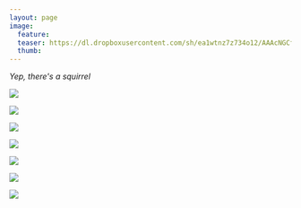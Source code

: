 ```yaml
---
layout: page
image:
  feature:
  teaser: https://dl.dropboxusercontent.com/sh/ea1wtnz7z734o12/AAAcNGCfHDuYYbayC9jDHB-1a/mikin-kuvat/2/DSC32314-245px.jpg
  thumb:
---
```


*Yep, there's a squirrel*

[![](https://dl.dropboxusercontent.com/sh/ea1wtnz7z734o12/AABRQ9fPcZy6NmPWvV03jrKya/mikin-kuvat/2/DSC32319-800px.jpg)](https://dl.dropboxusercontent.com/sh/ea1wtnz7z734o12/AAAoWBleoBYe89bLpbO5xiR1a/mikin-kuvat/2/DSC32319.jpg)

[![](https://dl.dropboxusercontent.com/sh/ea1wtnz7z734o12/AABOiT4gQMoisjJeGRxZRlpaa/mikin-kuvat/2/DSC32314-800px.jpg)](https://dl.dropboxusercontent.com/sh/ea1wtnz7z734o12/AAC1etMlfi_qXBDEE_Rlny-Ia/mikin-kuvat/2/DSC32314.jpg)

[![](https://dl.dropboxusercontent.com/sh/ea1wtnz7z734o12/AAAM5jYH86AtY78Qtnubj8Sia/mikin-kuvat/2/DSC32313-800px.jpg)](https://dl.dropboxusercontent.com/sh/ea1wtnz7z734o12/AABRt4NYyW7XVBywwmZaHe0ba/mikin-kuvat/2/DSC32313.jpg)

[![](https://dl.dropboxusercontent.com/sh/ea1wtnz7z734o12/AADNGmw04o0HI9AMelQBiw8Pa/mikin-kuvat/2/DSC32310-800px.jpg)](https://dl.dropboxusercontent.com/sh/ea1wtnz7z734o12/AAAiN0MNeEd0nQXXC3gJaL76a/mikin-kuvat/2/DSC32310.jpg)

[![](https://dl.dropboxusercontent.com/sh/ea1wtnz7z734o12/AADp0MxqVtXdzEKIxpOUC_H-a/mikin-kuvat/2/DSC32274-800px.jpg)](https://dl.dropboxusercontent.com/sh/ea1wtnz7z734o12/AACZ54n0qxO5o-UzMWjoZwvKa/mikin-kuvat/2/DSC32274.jpg)

[![](https://dl.dropboxusercontent.com/sh/ea1wtnz7z734o12/AAA3Nziarr0-FIqmpM0nPJs9a/mikin-kuvat/2/DSC32305-800px.jpg)](https://dl.dropboxusercontent.com/sh/ea1wtnz7z734o12/AADBMn5OsuoGTEn9tBJZuL0ua/mikin-kuvat/2/DSC32305.jpg)

[![](https://dl.dropboxusercontent.com/sh/ea1wtnz7z734o12/AABq6qNKZzCPSDcbsmzUrqNna/mikin-kuvat/2/DSC32283-800px.jpg)](https://dl.dropboxusercontent.com/sh/ea1wtnz7z734o12/AACbCeDBbZpUeKxnaZ8lGCfXa/mikin-kuvat/2/DSC32283.jpg)
